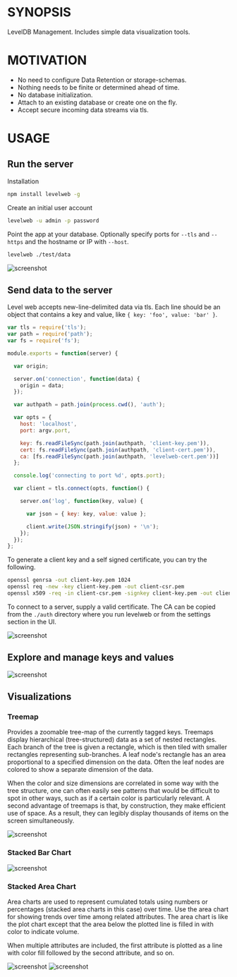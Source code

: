 # SYNOPSIS
LevelDB Management. Includes simple data visualization tools.

# MOTIVATION

 - No need to configure Data Retention or storage-schemas.
 - Nothing needs to be finite or determined ahead of time.
 - No database initialization.
 - Attach to an existing database or create one on the fly.
 - Accept secure incoming data streams via tls.

# USAGE
## Run the server
Installation
```bash
npm install levelweb -g
```

Create an initial user account
```bash
levelweb -u admin -p password
```

Point the app at your database. Optionally specify ports for `--tls` and
`--https` and the hostname or IP with `--host`.
```bash
levelweb ./test/data
```

![screenshot](/screenshots/screenshot0.png)

## Send data to the server
Level web accepts new-line-delimited data via tls. Each line should be an 
object that contains a key and value, like `{ key: 'foo', value: 'bar' }`.
```js
var tls = require('tls');
var path = require('path');
var fs = require('fs');

module.exports = function(server) {

  var origin;

  server.on('connection', function(data) {
    origin = data;
  });

  var authpath = path.join(process.cwd(), 'auth');

  var opts = {
    host: 'localhost',
    port: argv.port,

    key: fs.readFileSync(path.join(authpath, 'client-key.pem')),
    cert: fs.readFileSync(path.join(authpath, 'client-cert.pem')),
    ca: [fs.readFileSync(path.join(authpath, 'levelweb-cert.pem'))]
  };

  console.log('connecting to port %d', opts.port);

  var client = tls.connect(opts, function() {

    server.on('log', function(key, value) {

      var json = { key: key, value: value };

      client.write(JSON.stringify(json) + '\n');
    });
  });
};
```

To generate a client key and a self signed certificate, you can try the following.
```bash
openssl genrsa -out client-key.pem 1024
openssl req -new -key client-key.pem -out client-csr.pem
openssl x509 -req -in client-csr.pem -signkey client-key.pem -out client-cert.pem
```

To connect to a server, supply a valid certificate. The CA can be copied from 
the `./auth` directory where you run levelweb or from the settings section in 
the UI.

![screenshot](/screenshots/screenshot6.png)

## Explore and manage keys and values
![screenshot](/screenshots/screenshot.png)

## Visualizations

### Treemap
Provides a zoomable tree-map of the currently tagged keys. Treemaps display 
hierarchical (tree-structured) data as a set of nested rectangles. Each branch
of the tree is given a rectangle, which is then tiled with smaller rectangles 
representing sub-branches. A leaf node's rectangle has an area proportional to 
a specified dimension on the data. Often the leaf nodes are colored to show a 
separate dimension of the data.

When the color and size dimensions are correlated in some way with the tree 
structure, one can often easily see patterns that would be difficult to spot in 
other ways, such as if a certain color is particularly relevant. A second 
advantage of treemaps is that, by construction, they make efficient use of 
space. As a result, they can legibly display thousands of items on the screen 
simultaneously.

![screenshot](/screenshots/screenshot2.png)

### Stacked Bar Chart

![screenshot](/screenshots/screenshot5.png)

### Stacked Area Chart
Area charts are used to represent cumulated totals using numbers or percentages 
(stacked area charts in this case) over time. Use the area chart for showing 
trends over time among related attributes. The area chart is like the plot chart
except that the area below the plotted line is filled in with color to indicate 
volume.

When multiple attributes are included, the first attribute is plotted as a line 
with color fill followed by the second attribute, and so on.

![screenshot](/screenshots/screenshot3.png)
![screenshot](/screenshots/screenshot4.png)
